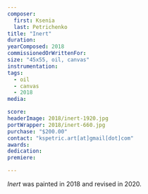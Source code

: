 ```yaml
---
composer:
  first: Ksenia
  last: Petrichenko
title: "Inert"
duration:
yearComposed: 2018
commissionedOrWrittenFor:
size: "45x55, oil, canvas"
instrumentation:
tags:
  - oil
  - canvas
  - 2018
media:

score:
headerImage: 2018/inert-1920.jpg
portWrapper: 2018/inert-660.jpg
purchase: "$200.00"
contact: "kspetric.art[at]gmail[dot]com"
awards:
dedication:
premiere:

---
```

*Inert* was painted in 2018 and revised in 2020.
<br><Br>

